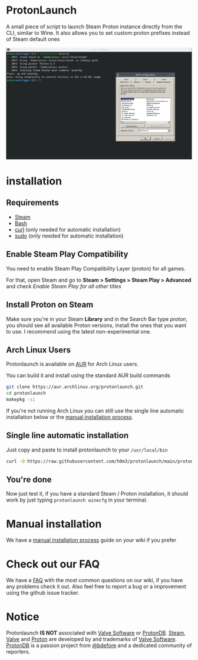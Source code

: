 # ProtonLaunch

A small piece of script to launch Steam Proton instance directly from the CLI, similar to Wine. It also allows you to set custom proton prefixes instead of Steam default ones

![Protonlaunch running Winecfg](https://raw.githubusercontent.com/h0m3/protonlaunch/main/screenshot.png)

# installation

## Requirements

- [Steam](https://store.steampowered.com/)
- [Bash](https://www.gnu.org/software/bash/)
- [curl](https://curl.se/) (only needed for automatic installation)
- [sudo](https://www.sudo.ws/) (only needed for automatic installation)

## Enable Steam Play Compatibility

You need to enable Steam Play Compatibility Layer (proton) for all games.

For that, open Steam and go to **Steam > Settings > Steam Play > Advanced** and check *Enable Steam Play for all other titles*

## Install Proton on Steam

Make sure you're in your Steam **Library** and in the Search Bar type *proton*, you should see all available Proton versions, install the ones that you want to use. I recommend using the latest non-experimental one.

## Arch Linux Users

Protonlaunch is available on [AUR](https://aur.archlinux.org/packages/protonlaunch) for Arch Linux users.

You can build it and install using the standard AUR build commands
```bash
git clone https://aur.archlinux.org/protonlaunch.git
cd protonlaunch
makepkg -si
```

If you're not running Arch Linux you can still use the single line automatic installation below or the [manual installation process](https://github.com/h0m3/protonlaunch/wiki/Manual-installation).

## Single line automatic installation

Just copy and paste to install protonlaunch to your `/usr/local/bin`

```bash
curl -O https://raw.githubusercontent.com/h0m3/protonlaunch/main/protonlaunch; sudo mv ./protonlaunch /usr/local/bin/protonlaunch; sudo chmod +x /usr/local/bin/protonlaunch
```

## You're done

Now just test it, if you have a standard Steam / Proton installation, it should work by just typing `protonlaunch winecfg` in your terminal.

# Manual installation

We have a [manual installation process](https://github.com/h0m3/protonlaunch/wiki/Manual-installation) guide on your wiki if you prefer

# Check out our FAQ

We have a [FAQ](https://github.com/h0m3/protonlaunch/wiki/FAQ) with the most common questions on our wiki, if you have any problems check it out. Also feel free to report a bug or a improvement using the github issue tracker.


# Notice

Protonlaunch **IS NOT** associated with [Valve Software](https://www.valvesoftware.com) or [ProtonDB](https://www.protondb.com/). [Steam](https://steampowered.com), [Valve](https://www.valvesoftware.com) and [Proton](https://github.com/ValveSoftware/Proton/) are developed by and trademarks of [Valve Software](https://www.valvesoftware.com). [ProtonDB](https://www.protondb.com/) is a passion project from [@bdefore](https://github.com/bdefore) and a dedicated community of reporters.
